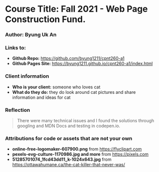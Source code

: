 # Course Title: Fall 2021 - Web Page Construction Fund.
### Author: Byung Uk An
### Links to:
  - **Github Repo:** https://github.com/byung1211/cpnt260-a1
  - **Github Pages Site:** https://byung1211.github.io/cpnt260-a1/index.html
  
### Client information
  - **Who is your client:** someone who loves cat  
  - **What do they do:** they do look around cat pictures and share information and ideas for cat

  
### Reflection
> There were many technical issues and I found the solutions through googling and MDN Docs and testing in codepen.io.

### Attributions for code or assets that are not your own

- **online-free-logomaker-607900.png**
from https://flyclipart.com
- **pexels-evg-culture-1170986.jpg and more** from https://pixels.com
- **51285701074_1fcd43dd11_k-1024x643.jpg** from https://ottawahumane.ca/the-cat-killer-that-never-was/
